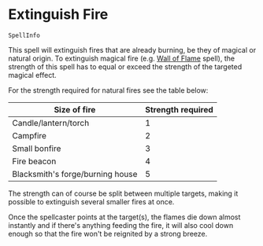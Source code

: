 # Extinguish Fire

`SpellInfo`

This spell will extinguish fires that are already burning, be they of magical or natural origin. To extinguish magical fire (e.g. [Wall of Flame](spell:tapestry_of_flame) spell), the strength of this spell has to equal or exceed the strength of the targeted magical effect.

For the strength required for natural fires see the table below:

| Size of fire | Strength required |
| ---------- | --------------------- |
| Candle/lantern/torch | 1 |
| Campfire | 2 |
| Small bonfire | 3 |
| Fire beacon | 4 |
| Blacksmith's forge/burning house | 5 |

The strength can of course be split between multiple targets, making it possible to extinguish several smaller fires at once.

Once the spellcaster points at the target(s), the flames die down almost instantly and if there's anything feeding the fire, it will also cool down enough so that the fire won't be reignited by a strong breeze.
